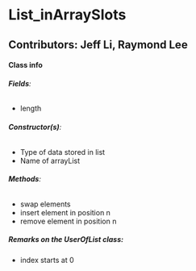 # **List_inArraySlots**
## **Contributors**: Jeff Li, Raymond Lee
#### **Class info**
###### **Fields**:
- length
###### **Constructor(s)**:
- Type of data stored in list
- Name of arrayList 
###### **Methods**:
- swap elements
- insert element in position n
- remove element in position n
##### **Remarks on the UserOfList class**:
- index starts at 0